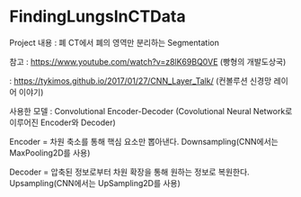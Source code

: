 # FindingLungsInCTData

Project 내용
: 폐 CT에서 폐의 영역만 분리하는 Segmentation 

참고
: https://www.youtube.com/watch?v=z8lK69BQ0VE (빵형의 개발도상국)

: https://tykimos.github.io/2017/01/27/CNN_Layer_Talk/ (컨볼루션 신경망 레이어 이야기) 

사용한 모델
: Convolutional Encoder-Decoder (Covolutional Neural Network로 이루어진 Encoder와 Decoder) 

Encoder = 차원 축소를 통해 핵심 요소만 뽑아낸다. Downsampling(CNN에서는 MaxPooling2D를 사용) 

Decoder = 압축된 정보로부터 차원 확장을 통해 원하는 정보로 복원한다. Upsampling(CNN에서는 UpSampling2D를 사용) 

